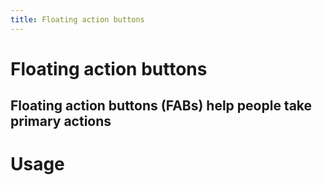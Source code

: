 ```yaml
---
title: Floating action buttons
---
```


# Floating action buttons

## Floating action buttons (FABs) help people take primary actions

# Usage

<usage name="fab"></usage>

